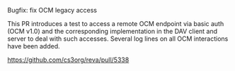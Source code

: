 Bugfix: fix OCM legacy access

This PR introduces a test to access a remote OCM endpoint
via basic auth (OCM v1.0) and the corresponding implementation
in the DAV client and server to deal with such accesses.
Several log lines on all OCM interactions have been added.

https://github.com/cs3org/reva/pull/5338

